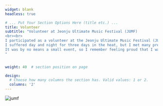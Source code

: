 ```yaml
---
widget: blank
headless: true

# ... Put Your Section Options Here (title etc.) ...
title: Volunteer
subtitle: "Volunteer at Jeonju Ultimate Music Festival (JUMF)
<br><br>
I participated as a volunteer at the Jeonju Ultimate Music Festival (JUMF) held in Jeonju City.<br><br>
I suffered day and night for three days in the heat, but I met many precious people and overcame them together.<br><br>
It was by no means a small event, so I remember feeling proud that I was able to finish it safely.
"


weight: 40  # section position on page

design:
  # Choose how many columns the section has. Valid values: 1 or 2.
  columns: '2'
---
```

![jumf](images/jumf.jpg)
